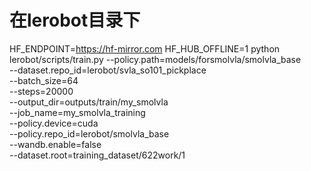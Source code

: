 # 在lerobot目录下

HF_ENDPOINT=https://hf-mirror.com 
HF_HUB_OFFLINE=1 python lerobot/scripts/train.py --policy.path=models/forsmolvla/smolvla_base \
--dataset.repo_id=lerobot/svla_so101_pickplace \
--batch_size=64  \
--steps=20000  \
--output_dir=outputs/train/my_smolvla  \
--job_name=my_smolvla_training \
--policy.device=cuda  \
--policy.repo_id=lerobot/smolvla_base \
--wandb.enable=false \
--dataset.root=training_dataset/622work/1
